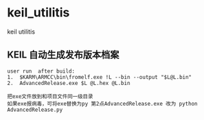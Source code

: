 # keil_utilitis
keil utilitis

## KEIL 自动生成发布版本档案

```
user run  after build:
1.  $KARM\ARMCC\bin\fromelf.exe !L --bin --output "$L@L.bin"
2.  AdvancedRelease.exe $L @L.hex @L.bin
```

```
把exe文件放到和项目文件同一级目录
如果exe报病毒，可将exe替换为py 第2点AdvancedRelease.exe 改为 python AdvancedRelease.py
```